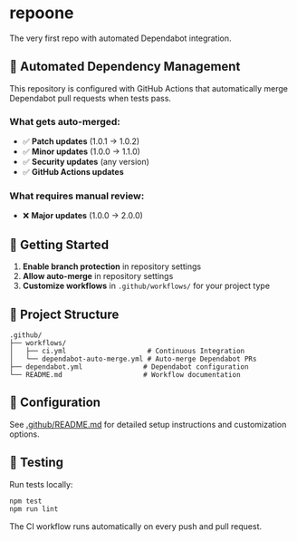 # repoone

The very first repo with automated Dependabot integration.

## 🤖 Automated Dependency Management

This repository is configured with GitHub Actions that automatically merge Dependabot pull requests when tests pass.

### What gets auto-merged:
- ✅ **Patch updates** (1.0.1 → 1.0.2)
- ✅ **Minor updates** (1.0.0 → 1.1.0)  
- ✅ **Security updates** (any version)
- ✅ **GitHub Actions updates**

### What requires manual review:
- ❌ **Major updates** (1.0.0 → 2.0.0)

## 🚀 Getting Started

1. **Enable branch protection** in repository settings
2. **Allow auto-merge** in repository settings
3. **Customize workflows** in `.github/workflows/` for your project type

## 📁 Project Structure

```
.github/
├── workflows/
│   ├── ci.yml                    # Continuous Integration
│   └── dependabot-auto-merge.yml # Auto-merge Dependabot PRs
├── dependabot.yml               # Dependabot configuration
└── README.md                    # Workflow documentation
```

## 🔧 Configuration

See [.github/README.md](.github/README.md) for detailed setup instructions and customization options.

## 🧪 Testing

Run tests locally:
```bash
npm test
npm run lint
```

The CI workflow runs automatically on every push and pull request.
